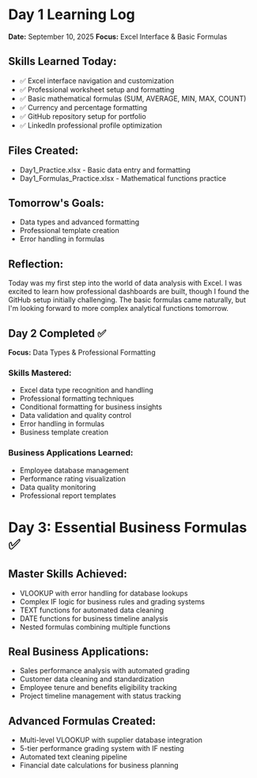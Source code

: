 # Day 1 Learning Log
**Date:** September 10, 2025
**Focus:** Excel Interface & Basic Formulas

## Skills Learned Today:
- ✅ Excel interface navigation and customization
- ✅ Professional worksheet setup and formatting 
- ✅ Basic mathematical formulas (SUM, AVERAGE, MIN, MAX, COUNT)
- ✅ Currency and percentage formatting
- ✅ GitHub repository setup for portfolio
- ✅ LinkedIn professional profile optimization

## Files Created:
- Day1_Practice.xlsx - Basic data entry and formatting
- Day1_Formulas_Practice.xlsx - Mathematical functions practice

## Tomorrow's Goals:
- Data types and advanced formatting
- Professional template creation
- Error handling in formulas

## Reflection:
Today was my first step into the world of data analysis with Excel. I was excited to learn how professional dashboards are built, though I found the GitHub setup initially challenging. The basic formulas came naturally, but I'm looking forward to more complex analytical functions tomorrow.


## Day 2 Completed ✅
**Focus:** Data Types & Professional Formatting

### Skills Mastered:
- Excel data type recognition and handling
- Professional formatting techniques  
- Conditional formatting for business insights
- Data validation and quality control
- Error handling in formulas
- Business template creation

### Business Applications Learned:
- Employee database management
- Performance rating visualization  
- Data quality monitoring
- Professional report templates


# Day 3: Essential Business Formulas ✅

## Master Skills Achieved:
- VLOOKUP with error handling for database lookups
- Complex IF logic for business rules and grading systems  
- TEXT functions for automated data cleaning
- DATE functions for business timeline analysis
- Nested formulas combining multiple functions

## Real Business Applications:
- Sales performance analysis with automated grading
- Customer data cleaning and standardization
- Employee tenure and benefits eligibility tracking
- Project timeline management with status tracking

## Advanced Formulas Created:
- Multi-level VLOOKUP with supplier database integration
- 5-tier performance grading system with IF nesting
- Automated text cleaning pipeline
- Financial date calculations for business planning

